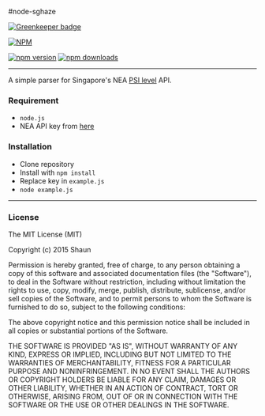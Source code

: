 #node-sghaze

[![Greenkeeper badge](https://badges.greenkeeper.io/shaunidiot/node-sghaze.svg)](https://greenkeeper.io/)

[![NPM](https://nodei.co/npm/node-sghaze.png)](https://nodei.co/npm/node-sghaze/)

[![npm version](https://img.shields.io/npm/v/node-sghaze.svg)](https://npmjs.com/package/node-sghaze)
[![npm downloads](https://img.shields.io/npm/dm/node-sghaze.svg)](https://npmjs.com/package/node-sghaze)

---

A simple parser for Singapore's NEA [PSI level](http://www.nea.gov.sg/anti-pollution-radiation-protection/air-pollution-control/psi/psi-readings-over-the-last-24-hours) API.

### Requirement
- `node.js`
- NEA API key from [here](https://www.nea.gov.sg/api)

### Installation
- Clone repository
- Install with `npm install`
- Replace key in `example.js`
- `node example.js`

---

### License
The MIT License (MIT)

Copyright (c) 2015 Shaun

Permission is hereby granted, free of charge, to any person obtaining a copy
of this software and associated documentation files (the "Software"), to deal
in the Software without restriction, including without limitation the rights
to use, copy, modify, merge, publish, distribute, sublicense, and/or sell
copies of the Software, and to permit persons to whom the Software is
furnished to do so, subject to the following conditions:

The above copyright notice and this permission notice shall be included in all
copies or substantial portions of the Software.

THE SOFTWARE IS PROVIDED "AS IS", WITHOUT WARRANTY OF ANY KIND, EXPRESS OR
IMPLIED, INCLUDING BUT NOT LIMITED TO THE WARRANTIES OF MERCHANTABILITY,
FITNESS FOR A PARTICULAR PURPOSE AND NONINFRINGEMENT. IN NO EVENT SHALL THE
AUTHORS OR COPYRIGHT HOLDERS BE LIABLE FOR ANY CLAIM, DAMAGES OR OTHER
LIABILITY, WHETHER IN AN ACTION OF CONTRACT, TORT OR OTHERWISE, ARISING FROM,
OUT OF OR IN CONNECTION WITH THE SOFTWARE OR THE USE OR OTHER DEALINGS IN THE
SOFTWARE.
